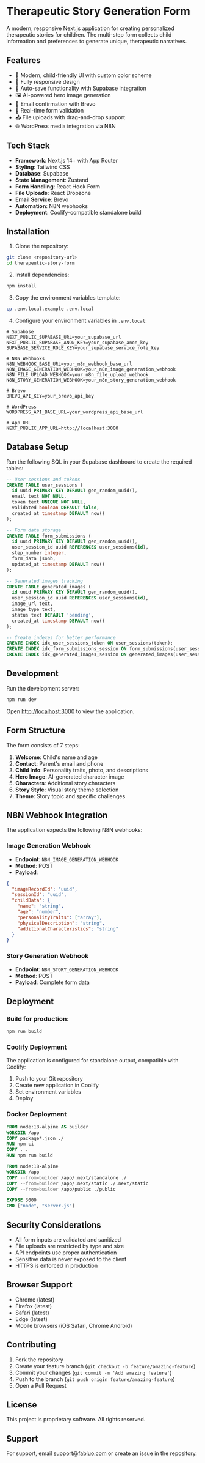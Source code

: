 # Therapeutic Story Generation Form

A modern, responsive Next.js application for creating personalized therapeutic stories for children. The multi-step form collects child information and preferences to generate unique, therapeutic narratives.

## Features

- 🎨 Modern, child-friendly UI with custom color scheme
- 📱 Fully responsive design
- 💾 Auto-save functionality with Supabase integration
- 🖼️ AI-powered hero image generation
- 📧 Email confirmation with Brevo
- 🔄 Real-time form validation
- 📤 File uploads with drag-and-drop support
- 🌐 WordPress media integration via N8N

## Tech Stack

- **Framework**: Next.js 14+ with App Router
- **Styling**: Tailwind CSS
- **Database**: Supabase
- **State Management**: Zustand
- **Form Handling**: React Hook Form
- **File Uploads**: React Dropzone
- **Email Service**: Brevo
- **Automation**: N8N webhooks
- **Deployment**: Coolify-compatible standalone build

## Installation

1. Clone the repository:
```bash
git clone <repository-url>
cd therapeutic-story-form
```

2. Install dependencies:
```bash
npm install
```

3. Copy the environment variables template:
```bash
cp .env.local.example .env.local
```

4. Configure your environment variables in `.env.local`:
```env
# Supabase
NEXT_PUBLIC_SUPABASE_URL=your_supabase_url
NEXT_PUBLIC_SUPABASE_ANON_KEY=your_supabase_anon_key
SUPABASE_SERVICE_ROLE_KEY=your_supabase_service_role_key

# N8N Webhooks
N8N_WEBHOOK_BASE_URL=your_n8n_webhook_base_url
N8N_IMAGE_GENERATION_WEBHOOK=your_n8n_image_generation_webhook
N8N_FILE_UPLOAD_WEBHOOK=your_n8n_file_upload_webhook
N8N_STORY_GENERATION_WEBHOOK=your_n8n_story_generation_webhook

# Brevo
BREVO_API_KEY=your_brevo_api_key

# WordPress
WORDPRESS_API_BASE_URL=your_wordpress_api_base_url

# App URL
NEXT_PUBLIC_APP_URL=http://localhost:3000
```

## Database Setup

Run the following SQL in your Supabase dashboard to create the required tables:

```sql
-- User sessions and tokens
CREATE TABLE user_sessions (
  id uuid PRIMARY KEY DEFAULT gen_random_uuid(),
  email text NOT NULL,
  token text UNIQUE NOT NULL,
  validated boolean DEFAULT false,
  created_at timestamp DEFAULT now()
);

-- Form data storage
CREATE TABLE form_submissions (
  id uuid PRIMARY KEY DEFAULT gen_random_uuid(),
  user_session_id uuid REFERENCES user_sessions(id),
  step_number integer,
  form_data jsonb,
  updated_at timestamp DEFAULT now()
);

-- Generated images tracking
CREATE TABLE generated_images (
  id uuid PRIMARY KEY DEFAULT gen_random_uuid(),
  user_session_id uuid REFERENCES user_sessions(id),
  image_url text,
  image_type text,
  status text DEFAULT 'pending',
  created_at timestamp DEFAULT now()
);

-- Create indexes for better performance
CREATE INDEX idx_user_sessions_token ON user_sessions(token);
CREATE INDEX idx_form_submissions_session ON form_submissions(user_session_id);
CREATE INDEX idx_generated_images_session ON generated_images(user_session_id);
```

## Development

Run the development server:

```bash
npm run dev
```

Open [http://localhost:3000](http://localhost:3000) to view the application.

## Form Structure

The form consists of 7 steps:

1. **Welcome**: Child's name and age
2. **Contact**: Parent's email and phone
3. **Child Info**: Personality traits, photo, and descriptions
4. **Hero Image**: AI-generated character image
5. **Characters**: Additional story characters
6. **Story Style**: Visual story theme selection
7. **Theme**: Story topic and specific challenges

## N8N Webhook Integration

The application expects the following N8N webhooks:

### Image Generation Webhook
- **Endpoint**: `N8N_IMAGE_GENERATION_WEBHOOK`
- **Method**: POST
- **Payload**:
```json
{
  "imageRecordId": "uuid",
  "sessionId": "uuid",
  "childData": {
    "name": "string",
    "age": "number",
    "personalityTraits": ["array"],
    "physicalDescription": "string",
    "additionalCharacteristics": "string"
  }
}
```

### Story Generation Webhook
- **Endpoint**: `N8N_STORY_GENERATION_WEBHOOK`
- **Method**: POST
- **Payload**: Complete form data

## Deployment

### Build for production:

```bash
npm run build
```

### Coolify Deployment

The application is configured for standalone output, compatible with Coolify:

1. Push to your Git repository
2. Create new application in Coolify
3. Set environment variables
4. Deploy

### Docker Deployment

```dockerfile
FROM node:18-alpine AS builder
WORKDIR /app
COPY package*.json ./
RUN npm ci
COPY . .
RUN npm run build

FROM node:18-alpine
WORKDIR /app
COPY --from=builder /app/.next/standalone ./
COPY --from=builder /app/.next/static ./.next/static
COPY --from=builder /app/public ./public

EXPOSE 3000
CMD ["node", "server.js"]
```

## Security Considerations

- All form inputs are validated and sanitized
- File uploads are restricted by type and size
- API endpoints use proper authentication
- Sensitive data is never exposed to the client
- HTTPS is enforced in production

## Browser Support

- Chrome (latest)
- Firefox (latest)
- Safari (latest)
- Edge (latest)
- Mobile browsers (iOS Safari, Chrome Android)

## Contributing

1. Fork the repository
2. Create your feature branch (`git checkout -b feature/amazing-feature`)
3. Commit your changes (`git commit -m 'Add amazing feature'`)
4. Push to the branch (`git push origin feature/amazing-feature`)
5. Open a Pull Request

## License

This project is proprietary software. All rights reserved.

## Support

For support, email support@fabluo.com or create an issue in the repository.
